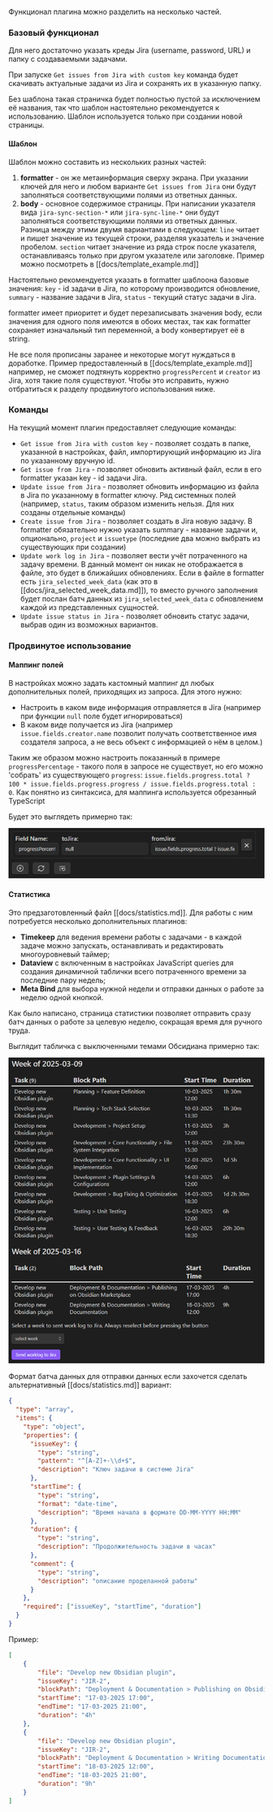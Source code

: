 Функционал плагина можно разделить на несколько частей.

### Базовый функционал
Для него достаточно указать креды Jira (username, password, URL) и папку с создаваемыми задачами.

При запуске `Get issues from Jira with custom key` команда будет скачивать актуальные задачи из Jira и сохранять их в указанную папку.

Без шаблона такая страничка будет полностью пустой за исключением её названия, так что шаблон настоятельно рекомендуется к использованию. Шаблон используется только при создании новой страницы.

#### Шаблон
Шаблон можно составить из нескольких разных частей:
1. **formatter** - он же метаинформация сверху экрана. При указании ключей для него и любом варианте `Get issues from Jira` они будут заполняться соответствующими полями из ответных данных.
2. **body** - основное содержимое страницы. При написании указателя вида `jira-sync-section-*` или `jira-sync-line-*` они будут заполняться соответствующими полями из ответных данных. Разница между этими двумя вариантами в следующем: `line` читает и пишет значение из текущей строки, разделяя указатель и значение пробелом. `section` читает значение из ряда строк после указателя, останавливаясь только при другом указателе или заголовке. Пример можно посмотреть в [[docs/template_example.md]]

Настоятельно рекомендуется указать в formatter шаблоона базовые значения: `key` - id задачи в Jira, по которому производится обновление, `summary` - название задачи в Jira, `status` - текущий статус задачи в Jira.

formatter имеет приоритет и будет перезаписывать значения body, если значения для одного поля имеются в обоих местах, так как formatter сохраняет изначальный тип переменной, а body конвертирует её в string.

Не все поля прописаны заранее и некоторые могут нуждаться в доработке. Пример предоставленный в [[docs/template_example.md]] например, не сможет подтянуть корректно `progressPercent` и `creator` из Jira, хотя такие поля существуют. Чтобы это исправить, нужно отбратиться к разделу продвинутого использования ниже.

### Команды

На текущий момент плагин предоставляет следующие команды:
- `Get issue from Jira with custom key` - позволяет создать в папке, указанной в настройках, файл, импортирующий информацию из Jira по указанному вручную id.
- `Get issue from Jira` - позволяет обновить активный файл, если в его formatter указан key - id задачи Jira.
- `Update issue from Jira` - позволяет обновить информацию из файла в Jira по указанному в formatter ключу. Ряд системных полей (например, `status`, таким образом изменить нельзя. Для них созданы отдельные команды)
- `Create issue from Jira` - позволяет создать в Jira новую задачу. В formatter обязательно нужно указать summary - название задачи и, опционально, `project` и `issuetype` (последние два можно выбрать из существующих при создании)
- `Update work log in Jira` - позволяет вести учёт потраченного на задачу времени. В данный момент он никак не отображается в файле, это будет в ближайших обновлениях. Если в файле в formatter есть `jira_selected_week_data` (как это в [[docs/jira_selected_week_data.md]]), то вместо ручного заполнения будет послан батч данных из `jira_selected_week_data` с обновлением каждой из представленных сущностей.
- `Update issue status in Jira` - позволяет обновить статус задачи, выбрав один из возможных вариантов.

### Продвинутое использование

#### Маппинг полей
В настройках можно задать кастомный маппинг дл любых дополнительных полей, приходящих из запроса. Для этого нужно:
- Настроить в каком виде информация отправляется в Jira (например при функции `null` поле будет игнорироваться)
- В каком виде получается из Jira (например `issue.fields.creator.name` позволит получать соответственное имя создателя запроса, а не весь объект с информацией о нём в целом.)

Таким же образом можно настроить показанный в примере `progressPercentage` - такого поля в запросе не существует, но его можно 'собрать' из существующего `progress`: `issue.fields.progress.total ? 100 * issue.fields.progress.progress / issue.fields.progress.total : 0`. Как понятно из синтаксиса, для маппинга используется обрезанный TypeScript

Будет это выглядеть примерно так: 

![](images/progressPercentageExample.png )

#### Статистика
Это предзаготовленный файл [[docs/statistics.md]]. Для работы с ним потребуется несколько дополнительных плагинов: 
- **Timekeep** для ведения времени работы с задачами - в каждой задаче можно запускать, останавливать и редактировать многоуровневый таймер; 
- **Dataview** с включенным в настройках JavaScript queries для создания динамичной таблички всего потраченного времени за последние пару недель;
- **Meta Bind** для выбора нужной недели и отправки данных о работе за неделю одной кнопкой.

Как было написано, страница статистики позволяет отправить сразу батч данных о работе за целевую неделю, сокращая время для ручного труда.

Выглядит табличка с выключенными темами Обсидиана примерно так: 

![](images/statisticsExample.png) 

Формат батча данных для отправки данных если захочется сделать альтернативный [[docs/statistics.md]] вариант:
```json
{
  "type": "array",
  "items": {
    "type": "object",
    "properties": {
      "issueKey": {
        "type": "string",
        "pattern": "^[A-Z]+-\\d+$",
        "description": "Ключ задачи в системе Jira"
      },
      "startTime": {
        "type": "string",
        "format": "date-time",
        "description": "Время начала в формате DD-MM-YYYY HH:MM"
      },
      "duration": {
        "type": "string",
        "description": "Продолжительность задачи в часах"
      }, 
	  "comment": {
		"type": "string",
		"description": "описание проделанной работы"
	  }
    },
    "required": ["issueKey", "startTime", "duration"]
  }
}
```
Пример:
```json
[
    {
        "file": "Develop new Obsidian plugin",
        "issueKey": "JIR-2",
        "blockPath": "Deployment & Documentation > Publishing on Obsidian Marketplace",
        "startTime": "17-03-2025 17:00",
        "endTime": "17-03-2025 21:00",
        "duration": "4h"
    },
    {
        "file": "Develop new Obsidian plugin",
        "issueKey": "JIR-2",
        "blockPath": "Deployment & Documentation > Writing Documentation",
        "startTime": "18-03-2025 12:00",
        "endTime": "18-03-2025 21:00",
        "duration": "9h"
    }
]
```
